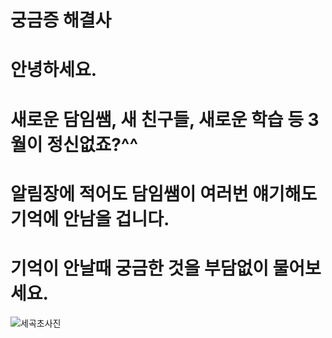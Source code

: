 # 궁금증 해결사 
  

# 안녕하세요. 
# 새로운 담임쌤, 새 친구들, 새로운 학습 등 3월이 정신없죠?^^ 
# 알림장에 적어도 담임쌤이 여러번 얘기해도 기억에 안남을 겁니다.
# 기억이 안날때 궁금한 것을 부담없이 물어보세요.

![세곡초사진](https://user-images.githubusercontent.com/81296972/118234662-9fab5300-b4ce-11eb-85e0-276eead18ece.png)






